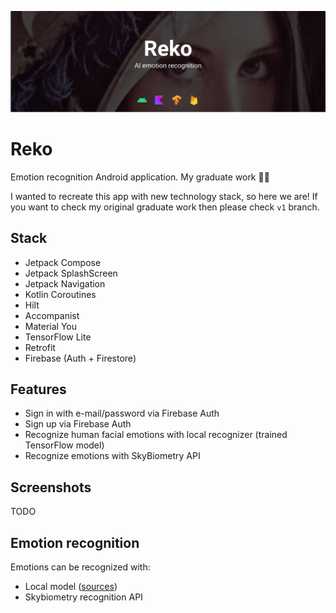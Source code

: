 ![Reko header](./img/reko.jpg)

# Reko

Emotion recognition Android application. My graduate work 👨‍🎓

I wanted to recreate this app with new technology stack, so here we are! If you want to check my original graduate work then please check `v1` branch.

## Stack

- Jetpack Compose
- Jetpack SplashScreen
- Jetpack Navigation
- Kotlin Coroutines
- Hilt
- Accompanist
- Material You
- TensorFlow Lite
- Retrofit
- Firebase (Auth + Firestore)

## Features

- Sign in with e-mail/password via Firebase Auth
- Sign up via Firebase Auth
- Recognize human facial emotions with local recognizer (trained TensorFlow model)
- Recognize emotions with SkyBiometry API

## Screenshots

TODO

## Emotion recognition

Emotions can be recognized with:
- Local model ([sources](https://github.com/weazyexe/reko-model))
- Skybiometry recognition API
